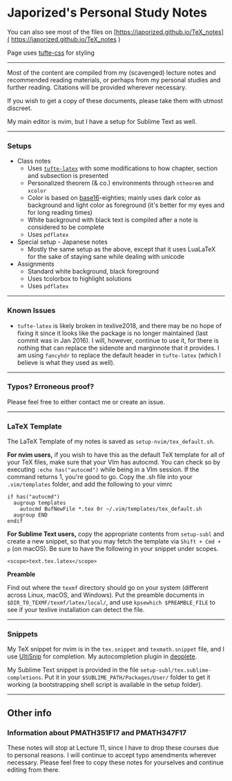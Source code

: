 # Japorized's Personal Study Notes

You can also see most of the files on [https://japorized.github.io/TeX_notes]( https://japorized.github.io/TeX_notes )

Page uses [tufte-css](https://github.com/edwardtufte/tufte-css) for styling

---
Most of the content are compiled from my (scavenged) lecture notes and recommended reading materials, or perhaps from my personal studies and further reading. Citations will be provided wherever necessary.

If you wish to get a copy of these documents, please take them with utmost discreet.

My main editor is nvim, but I have a setup for Sublime Text as well.

---
### Setups

* Class notes
  * Uses [`tufte-latex`](https://github.com/Tufte-LaTeX/tufte-latex) with some modifications to how chapter, section and subsection is presented
  * Personalized theorem (& co.) environments through `ntheorem` and `xcolor`
  * Color is based on [base16](https://github.com/chriskempson/base16)-eighties; mainly uses dark color as background and light color as foreground (it's better for my eyes and for long reading times)
  * White background with black text is compiled after a note is considered to be complete
  * Uses `pdflatex`
* Special setup - Japanese notes
  * Mostly the same setup as the above, except that it uses LuaLaTeX for the sake of staying sane while dealing with unicode
* Assignments
  * Standard white background, black foreground
  * Uses tcolorbox to highlight solutions
  * Uses `pdflatex`

---
### Known Issues

* `tufte-latex` is likely broken in texlive2018, and there may be no hope of fixing it since it looks like the package is no longer maintained (last commit was in Jan 2016). I will, however, continue to use it, for there is nothing that can replace the sidenote and marginnote that it provides. I am using `fancyhdr` to replace the default header in `tufte-latex` (which I believe is what they used as well).

---
### Typos? Erroneous proof?

Please feel free to either contact me or create an issue.

---
### LaTeX Template

The LaTeX Template of my notes is saved as `setup-nvim/tex_default.sh`.

**For nvim users,** if you wish to have this as the default TeX template for all of your TeX files, make sure that your VIm has autocmd. You can check so by executing `:echo has("autocmd")` while being in a VIm session. If the command returns 1, you're good to go. Copy the .sh file into your `.vim/templates` folder, and add the following to your vimrc

```
if has("autocmd")
  augroup templates
    autocmd BufNewFile *.tex 0r ~/.vim/templates/tex_default.sh
  augroup END
endif
```

**For Sublime Text users,** copy the appropriate contents from `setup-subl` and create a new snippet, so that you may fetch the template via `Shift + Cmd + p` (on macOS). Be sure to have the following in your snippet under scopes.

```
<scope>text.tex.latex</scope>
```

**Preamble**

Find out where the `texmf` directory should go on your system (different across Linux, macOS, and Windows). Put the preamble documents in `$DIR_TO_TEXMF/texmf/latex/local/`, and use `kpsewhich $PREAMBLE_FILE` to see if your texlive installation can detect the file.

---
### Snippets

My TeX snippet for nvim is in the `tex.snippet` and `texmath.snippet` file, and I use [UltiSnip](https://github.com/SirVer/ultisnips) for completion. My autocompletion plugin in [deoplete](https://github.com/Shougo/deoplete.nvim).

My Sublime Text snippet is provided in the file `setup-subl/tex.sublime-completions`. Put it in your `$SUBLIME_PATH/Packages/User/` folder to get it working (a bootstrapping shell script is available in the setup folder).

---

## Other info

### Information about PMATH351F17 and PMATH347F17

These notes will stop at Lecture 11, since I have to drop these courses due to personal reasons. I will continue to accept typo amendments wherever necessary. Please feel free to copy these notes for yourselves and continue editing from there.
